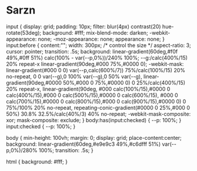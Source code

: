 # Sarzn

input {
  display: grid;
  padding: 10px;
  filter: blur(4px) contrast(20) hue-rotate(53deg);
  background: #fff;
  mix-blend-mode: darken;
  -webkit-appearance: none;
  -moz-appearance: none;
  appearance: none;
}
input:before {
  content:"";
  width: 300px; /* control the size */
  aspect-ratio: 3;
  cursor: pointer;
  transition: .5s;
  background: linear-gradient(60deg,#f0f 49%,#0ff 51%) calc(100% - var(--p,0%))/240% 100%;
  --g:/calc(400%/15) 20% repeat-x linear-gradient(90deg,#000 75%,#0000 0);
  -webkit-mask:
    linear-gradient(#000 0 0) var(--p,calc(600%/7)) 75%/calc(100%/15) 20% no-repeat,
    0 0 var(--g),0 100% var(--g),0 50% var(--g),
    linear-gradient(90deg,#0000 50%,#000 0 75%,#0000 0) 0 25%/calc(400%/15) 20% repeat-x,
    linear-gradient(90deg,
      #000 calc(100%/15),#0000 0 calc(400%/15),#000 0 calc(500%/15),#0000 0 calc(600%/15),
      #000 0 calc(700%/15),#0000 0 calc(800%/15),#000 0 calc(900%/15),#0000 0) 
    0 75%/100% 20% no-repeat,
    repeating-conic-gradient(#0000 0 25%,#000 0 50%) 30.8% 32.5%/calc(40%/3) 40% no-repeat;
  -webkit-mask-composite: xor;
  mask-composite: exclude;
}
body:has(input:checked) {
  --p: 100%;
}
input:checked {
  --p: 100%;
}


body {
  min-height: 100vh;
  margin: 0;
  display: grid;
  place-content:center;
  background: linear-gradient(60deg,#e9e9c3 49%,#c6dfff 51%) var(--p,0%)/280% 100%;
  transition: .5s;
}

html {
  background: #fff;
}
